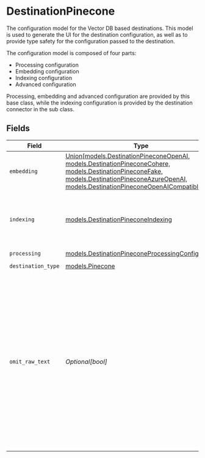 # DestinationPinecone

The configuration model for the Vector DB based destinations. This model is used to generate the UI for the destination configuration,
as well as to provide type safety for the configuration passed to the destination.

The configuration model is composed of four parts:
* Processing configuration
* Embedding configuration
* Indexing configuration
* Advanced configuration

Processing, embedding and advanced configuration are provided by this base class, while the indexing configuration is provided by the destination connector in the sub class.


## Fields

| Field                                                                                                                                                                                                                                                    | Type                                                                                                                                                                                                                                                     | Required                                                                                                                                                                                                                                                 | Description                                                                                                                                                                                                                                              |
| -------------------------------------------------------------------------------------------------------------------------------------------------------------------------------------------------------------------------------------------------------- | -------------------------------------------------------------------------------------------------------------------------------------------------------------------------------------------------------------------------------------------------------- | -------------------------------------------------------------------------------------------------------------------------------------------------------------------------------------------------------------------------------------------------------- | -------------------------------------------------------------------------------------------------------------------------------------------------------------------------------------------------------------------------------------------------------- |
| `embedding`                                                                                                                                                                                                                                              | [Union[models.DestinationPineconeOpenAI, models.DestinationPineconeCohere, models.DestinationPineconeFake, models.DestinationPineconeAzureOpenAI, models.DestinationPineconeOpenAICompatible]](../models/destinationpineconeembedding.md)                | :heavy_check_mark:                                                                                                                                                                                                                                       | Embedding configuration                                                                                                                                                                                                                                  |
| `indexing`                                                                                                                                                                                                                                               | [models.DestinationPineconeIndexing](../models/destinationpineconeindexing.md)                                                                                                                                                                           | :heavy_check_mark:                                                                                                                                                                                                                                       | Pinecone is a popular vector store that can be used to store and retrieve embeddings.                                                                                                                                                                    |
| `processing`                                                                                                                                                                                                                                             | [models.DestinationPineconeProcessingConfigModel](../models/destinationpineconeprocessingconfigmodel.md)                                                                                                                                                 | :heavy_check_mark:                                                                                                                                                                                                                                       | N/A                                                                                                                                                                                                                                                      |
| `destination_type`                                                                                                                                                                                                                                       | [models.Pinecone](../models/pinecone.md)                                                                                                                                                                                                                 | :heavy_check_mark:                                                                                                                                                                                                                                       | N/A                                                                                                                                                                                                                                                      |
| `omit_raw_text`                                                                                                                                                                                                                                          | *Optional[bool]*                                                                                                                                                                                                                                         | :heavy_minus_sign:                                                                                                                                                                                                                                       | Do not store the text that gets embedded along with the vector and the metadata in the destination. If set to true, only the vector and the metadata will be stored - in this case raw text for LLM use cases needs to be retrieved from another source. |